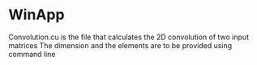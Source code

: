 ﻿# WinApp

Convolution.cu is the file that calculates the 2D convolution of two input matrices
The dimension and the elements are to be provided using command line
